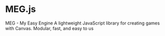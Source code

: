 # MEG.js
MEG - My Easy Engine A lightweight JavaScript library for creating games with Canvas. Modular, fast, and easy to us
